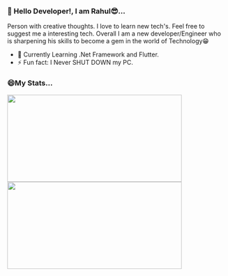 ### 👋 Hello Developer!, I am Rahul😎...
Person with creative thoughts. I love to learn new tech's. Feel free to suggest me a interesting tech. Overall I am a new developer/Engineer who is sharpening his skills to become a gem in the world of Technology😁

- 🌱 Currently Learning .Net Framework and Flutter.
- ⚡ Fun fact: I Never SHUT DOWN my PC. 

### 😄My Stats...
<a href="#">
         <img src="https://github-readme-stats.vercel.app/api?username=Rahul-Ramalingam&bg_color=30,e96443,904e95&title_color=fff&text_color=fff"
         width="400" height="200">
      </a>                   
<a href="#">
         <img src="https://github-readme-stats.vercel.app/api/top-langs/?username=Rahul-Ramalingam&layout=compact"
         width="400" height="200">
      </a>
<!--
**Rahul-Ramalingam/Rahul-Ramalingam** is a ✨ _special_ ✨ repository because its `README.md` (this file) appears on your GitHub profile.

Here are some ideas to get you started:

- 🔭 I’m currently working on ...
- 🌱 I’m currently learning ...
- 👯 I’m looking to collaborate on ...
- 🤔 I’m looking for help with ...
- 💬 Ask me about ...
- 📫 How to reach me: ...
- 😄 Pronouns: ...
- ⚡ Fun fact: ...
-->

